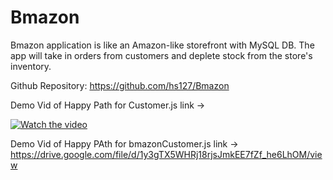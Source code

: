 # Bmazon

Bmazon application is like an Amazon-like storefront with MySQL DB. 
The app will take in orders from customers and deplete stock from the store's inventory.

Github Repository: https://github.com/hs127/Bmazon

Demo Vid of Happy Path for Customer.js link -> 

[![Watch the video](https://drive.google.com/file/d/1oxgZfgZ8XdgWbKhL9fE-LCFZQV2kNm_P/view?usp=sharing)](https://drive.google.com/file/d/1gXXvsCazVFDZvSfWkILEuhpI2KpM_BnX/view)




Demo Vid of Happy PAth for bmazonCustomer.js link -> https://drive.google.com/file/d/1y3gTX5WHRj18rjsJmkEE7fZf_he6LhOM/view
